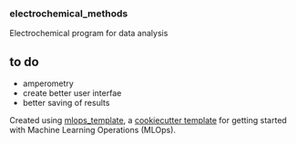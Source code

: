 ### electrochemical_methods

Electrochemical program for data analysis

## to do
- amperometry
- create better user interfae
- better saving of results

Created using [mlops_template](https://github.com/SkafteNicki/mlops_template),
a [cookiecutter template](https://github.com/cookiecutter/cookiecutter) for getting
started with Machine Learning Operations (MLOps).
